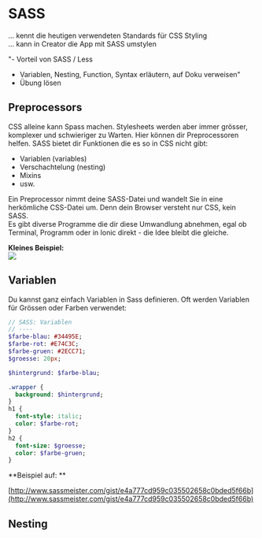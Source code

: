 # SASS

... kennt die heutigen verwendeten Standards für CSS Styling  
... kann in Creator die App mit SASS umstylen

"- Vorteil von SASS / Less

* Variablen, Nesting, Function, Syntax erläutern, auf Doku verweisen"
* Übung lösen

## Preprocessors

CSS alleine kann Spass machen. Stylesheets werden aber immer grösser, komplexer und schwieriger zu Warten. Hier können dir Preprocessoren helfen. SASS bietet dir Funktionen die es so in CSS nicht gibt:

* Variablen \(variables\)
* Verschachtelung \(nesting\)
* Mixins
* usw.

Ein Preprocessor nimmt deine SASS-Datei und wandelt Sie in eine herkömliche CSS-Datei um. Denn dein Browser versteht nur CSS, kein SASS.  
Es gibt diverse Programme die dir diese Umwandlung abnehmen, egal ob Terminal, Programm oder in Ionic direkt - die Idee bleibt die gleiche.

**Kleines Beispiel:**  
![](https://futurestud.io/blog/content/images/2014/Jun/sass-vs-scss.png)

## Variablen

Du kannst ganz einfach Variablen in Sass definieren. Oft werden Variablen für Grössen oder Farben verwendet:

```sass
// SASS: Variablen
// ----
$farbe-blau: #34495E;
$farbe-rot: #E74C3C;
$farbe-gruen: #2ECC71;
$groesse: 20px;

$hintergrund: $farbe-blau;

.wrapper {
  background: $hintergrund;
}
h1 { 
  font-style: italic;
  color: $farbe-rot;
}
h2 {
  font-size: $groesse;
  color: $farbe-gruen;
}
```

**Beispiel auf: **

[http://www.sassmeister.com/gist/e4a777cd959c035502658c0bded5f66b](http://www.sassmeister.com/gist/e4a777cd959c035502658c0bded5f66b)

## Nesting



